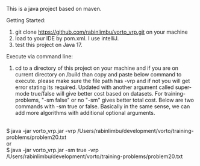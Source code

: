 This is a java project based on maven.

Getting Started:
1) git clone https://github.com/rabinlimbu/vorto_vrp.git on your machine
2) load to your IDE by pom.xml.  I use intelliJ.
3) test this project on Java 17.

Execute via command line:
1) cd to a directory of this project on your machine and if you are on current directory on /build
than copy and paste below command to execute. please make sure the file path has -vrp <absolute path to a file> 
and if not you will get error stating its required.
Updated with another argument called super-mode true/false will give better cost based on datasets.
For training-problems, "-sm false" or no "-sm" gives better total cost.
Below are two commands with -sm true or false.  Basically in the same sense, we can add more algorithms with additional optional arguments.
<br/>
$ java -jar vorto_vrp.jar -vrp /Users/rabinlimbu/development/vorto/training-problems/problem20.txt
<br/>
or
<br/>
$ java -jar vorto_vrp.jar -sm true -vrp /Users/rabinlimbu/development/vorto/training-problems/problem20.txt

